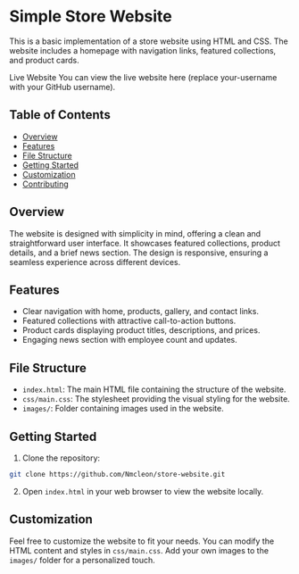 # Simple Store Website

This is a basic implementation of a store website using HTML and CSS. The website includes a homepage with navigation links, featured collections, and product cards.

Live Website
You can view the live website here (replace your-username with your GitHub username).

## Table of Contents

- [Overview](#overview)
- [Features](#features)
- [File Structure](#file-structure)
- [Getting Started](#getting-started)
- [Customization](#customization)
- [Contributing](#contributing)

## Overview

The website is designed with simplicity in mind, offering a clean and straightforward user interface. It showcases featured collections, product details, and a brief news section. The design is responsive, ensuring a seamless experience across different devices.

## Features

- Clear navigation with home, products, gallery, and contact links.
- Featured collections with attractive call-to-action buttons.
- Product cards displaying product titles, descriptions, and prices.
- Engaging news section with employee count and updates.

## File Structure

- `index.html`: The main HTML file containing the structure of the website.
- `css/main.css`: The stylesheet providing the visual styling for the website.
- `images/`: Folder containing images used in the website.

## Getting Started

1. Clone the repository:

```bash
git clone https://github.com/Nmcleon/store-website.git
```

2. Open `index.html` in your web browser to view the website locally.

## Customization

Feel free to customize the website to fit your needs. You can modify the HTML content and styles in `css/main.css`. Add your own images to the `images/` folder for a personalized touch.
